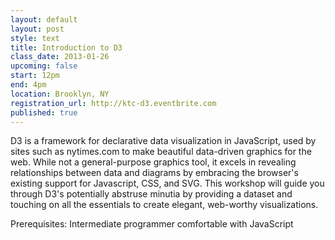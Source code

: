 ```yaml
---
layout: default
layout: post
style: text
title: Introduction to D3
class_date: 2013-01-26
upcoming: false
start: 12pm
end: 4pm
location: Brooklyn, NY
registration_url: http://ktc-d3.eventbrite.com
published: true
---
```


D3 is a framework for declarative data visualization in JavaScript, used by sites such as nytimes.com to make beautiful data-driven graphics for the web. While not a general-purpose graphics tool, it excels in revealing relationships between data and diagrams by embracing the browser's existing support for Javascript, CSS, and SVG. This workshop will guide you through D3's potentially abstruse minutia by providing a dataset and touching on all the essentials to create elegant, web-worthy visualizations.

Prerequisites: Intermediate programmer comfortable with JavaScript
